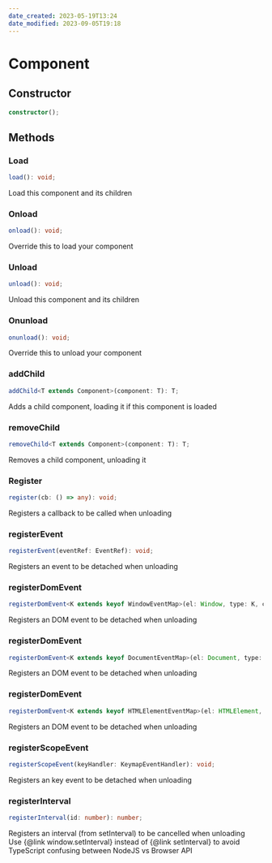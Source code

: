 ```yaml
---
date_created: 2023-05-19T13:24
date_modified: 2023-09-05T19:18
---
```

# Component

## Constructor

```ts
constructor();
```

## Methods

### Load

```ts
load(): void;
```

Load this component and its children

### Onload

```ts
onload(): void;
```

Override this to load your component

### Unload

```ts
unload(): void;
```

Unload this component and its children

### Onunload

```ts
onunload(): void;
```

Override this to unload your component

### addChild

```ts
addChild<T extends Component>(component: T): T;
```

Adds a child component, loading it if this component is loaded

### removeChild

```ts
removeChild<T extends Component>(component: T): T;
```

Removes a child component, unloading it

### Register

```ts
register(cb: () => any): void;
```

Registers a callback to be called when unloading

### registerEvent

```ts
registerEvent(eventRef: EventRef): void;
```

Registers an event to be detached when unloading

### registerDomEvent

```ts
registerDomEvent<K extends keyof WindowEventMap>(el: Window, type: K, callback: (this: HTMLElement, ev: WindowEventMap[K]) => any, options?: boolean | AddEventListenerOptions): void;
```

Registers an DOM event to be detached when unloading

### registerDomEvent

```ts
registerDomEvent<K extends keyof DocumentEventMap>(el: Document, type: K, callback: (this: HTMLElement, ev: DocumentEventMap[K]) => any, options?: boolean | AddEventListenerOptions): void;
```

Registers an DOM event to be detached when unloading

### registerDomEvent

```ts
registerDomEvent<K extends keyof HTMLElementEventMap>(el: HTMLElement, type: K, callback: (this: HTMLElement, ev: HTMLElementEventMap[K]) => any, options?: boolean | AddEventListenerOptions): void;
```

Registers an DOM event to be detached when unloading

### registerScopeEvent

```ts
registerScopeEvent(keyHandler: KeymapEventHandler): void;
```

Registers an key event to be detached when unloading

### registerInterval

```ts
registerInterval(id: number): number;
```

Registers an interval (from setInterval) to be cancelled when unloading  
Use {@link window.setInterval} instead of {@link setInterval} to avoid TypeScript confusing between NodeJS vs Browser API
